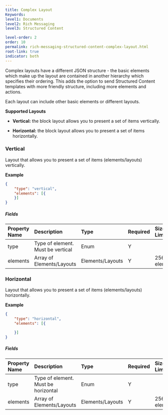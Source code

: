 ```yaml
---
title: Complex Layout
Keywords:
level1: Documents
level2: Rich Messaging
level3: Structured Content

level-order: 2
order: 10
permalink: rich-messaging-structured-content-complex-layout.html
root-link: true
indicator: both
---
```


Complex layouts have a different JSON structure - the basic elements which make up the layout are contained in another hierarchy which specifies their ordering.
This adds the option to send Structured Content templates with more friendly structure, including more elements and actions.

Each layout can include other basic elements or different layouts.

**Supported Layouts**

* **Vertical:** the block layout allows you to present a set of items vertically.

* **Horizontal:** the block layout allows you to present a set of items horizontally.

### Vertical

Layout that allows you to present a set of items (elements/layouts) vertically.

**Example**

```json
{
	"type": "vertical",
	"elements": [{
	}]
}
```

##### **Fields**

| Property Name | Description | Type | Required | Size Limit |
| :--- | :--- | :--- | :--- | :--- |
| type | Type of element. Must be vertical | Enum | Y |  |
| elements | Array of Elements/Layouts | Elements/Layouts | Y | 256 elements |

### Horizontal

Layout that allows you to present a set of items (elements/layouts) horizontally.

**Example**

```json
{
	"type": "horizontal",
	"elements": [{

	}]
}
```

##### **Fields**

| Property Name | Description | Type | Required | Size Limit |
| :--- | :--- | :--- | :--- | :--- |
| type | Type of element. Must be horizontal | Enum | Y |  |
| elements | Array of Elements/Layouts | Elements/Layouts | Y | 256 elements |
